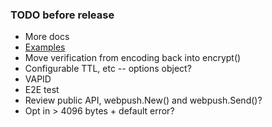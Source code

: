 ### TODO before release
 - More docs
 - [Examples](https://golang.org/pkg/testing/#hdr-Examples)
 - Move verification from encoding back into encrypt()
 - Configurable TTL, etc -- options object?
 - VAPID
 - E2E test
 - Review public API, webpush.New() and webpush.Send()?
 - Opt in > 4096 bytes + default error?
